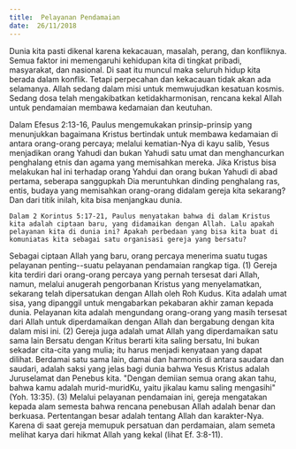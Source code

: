 ```yaml
---
title:  Pelayanan Pendamaian
date:  26/11/2018
---
```


Dunia kita pasti dikenal karena kekacauan, masalah, perang, dan konfliknya. Semua faktor ini memengaruhi kehidupan kita di tingkat pribadi, masyarakat, dan nasional. Di saat itu muncul maka seluruh hidup kita berada dalam konflik. Tetapi perpecahan dan kekacauan tidak akan ada selamanya. Allah sedang dalam misi untuk memwujudkan kesatuan kosmis. Sedang dosa telah mengakibatkan ketidakharmonisan, rencana kekal Allah untuk pendamaian membawa kedamaian dan keutuhan.

Dalam Efesus 2:13-16, Paulus mengemukakan prinsip-prinsip yang menunjukkan bagaimana Kristus bertindak untuk membawa kedamaian di antara orang-orang percaya; melalui kematian-Nya di kayu salib, Yesus menjadikan orang Yahudi dan bukan Yahudi satu umat dan menghancurkan penghalang etnis dan agama yang memisahkan mereka. Jika Kristus bisa melakukan hal ini terhadap orang Yahdui dan orang bukan Yahudi di abad pertama, seberapa sanggupkah Dia meruntuhkan dinding penghalang ras, entis, budaya yang memisahkan orang-orang didalam gereja kita sekarang? Dan dari titik inilah, kita bisa menjangkau dunia.

`Dalam 2 Korintus 5:17-21, Paulus menyatakan bahwa di dalam Kristus kita adalah ciptaan baru, yang didamaikan dengan Allah. Lalu apakah pelayanan kita di dunia ini? Apakah perbedaan yang bisa kita buat di komuniatas kita sebagai satu organisasi gereja yang bersatu?`

Sebagai ciptaan Allah yang baru, orang percaya menerima suatu tugas pelayanan penting--suatu pelayanan pendamaian rangkap tiga. (1) Gereja kita terdiri dari orang-orang percaya yang pernah tersesat dari Allah, namun, melalui anugerah pengorbanan Kristus yang menyelamatkan, sekarang telah dipersatukan dengan Allah oleh Roh Kudus. Kita adalah umat sisa, yang dipanggil untuk mengabarkan pekabaran akhir zaman kepada dunia. Pelayanan kita adalah mengundang orang-orang yang masih tersesat dari Allah untuk diperdamaikan dengan Allah dan bergabung dengan kita dalam misi ini. (2) Gereja juga adalah umat Allah yang diperdamaikan satu sama lain Bersatu  dengan Kritus berarti kita saling bersatu, Ini bukan sekadar cita-cita yang mulia; itu harus menjadi kenyataan yang dapat dilihat. Berdamai satu sama lain, damai dan harmonis di antara saudara dan saudari, adalah saksi yang jelas bagi dunia bahwa Yesus Kristus adalah Juruselamat dan Penebus kita. "Dengan demiian semua orang akan tahu, bahwa kamu adalah murid-muridKu, yaitu jikalau kamu saling mengasihi" (Yoh. 13:35). (3) Melalui pelayanan pendamaian ini, gereja mengatakan kepada alam semesta bahwa rencana penebusan Allah adalah benar dan berkuasa. Pertentangan besar adalah tentang Allah dan karakter-Nya. Karena di saat gereja memupuk persatuan dan perdamaian, alam semeta melihat karya dari hikmat Allah yang kekal (lihat Ef. 3:8-11).
